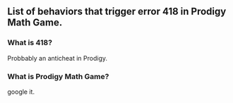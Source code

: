 ## List of behaviors that trigger error 418 in Prodigy Math Game.

### What is 418?
Probbably an anticheat in Prodigy.

### What is Prodigy Math Game?
google it.
